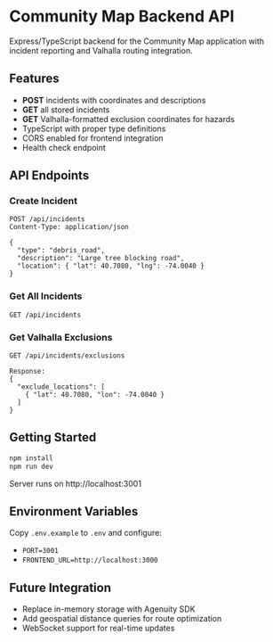 # Community Map Backend API

Express/TypeScript backend for the Community Map application with incident reporting and Valhalla routing integration.

## Features

- **POST** incidents with coordinates and descriptions
- **GET** all stored incidents
- **GET** Valhalla-formatted exclusion coordinates for hazards
- TypeScript with proper type definitions
- CORS enabled for frontend integration
- Health check endpoint

## API Endpoints

### Create Incident
```http
POST /api/incidents
Content-Type: application/json

{
  "type": "debris_road",
  "description": "Large tree blocking road",
  "location": { "lat": 40.7080, "lng": -74.0040 }
}
```

### Get All Incidents
```http
GET /api/incidents
```

### Get Valhalla Exclusions
```http
GET /api/incidents/exclusions

Response:
{
  "exclude_locations": [
    { "lat": 40.7080, "lon": -74.0040 }
  ]
}
```

## Getting Started

```bash
npm install
npm run dev
```

Server runs on http://localhost:3001

## Environment Variables

Copy `.env.example` to `.env` and configure:
- `PORT=3001`
- `FRONTEND_URL=http://localhost:3000`

## Future Integration

- Replace in-memory storage with Agenuity SDK
- Add geospatial distance queries for route optimization
- WebSocket support for real-time updates